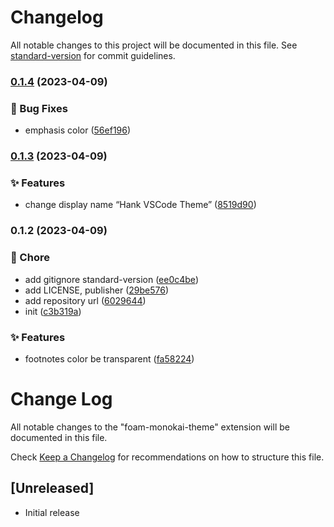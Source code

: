# Changelog

All notable changes to this project will be documented in this file. See [standard-version](https://github.com/conventional-changelog/standard-version) for commit guidelines.

### [0.1.4](https://github.com/zjhcn/hank-monokai-theme/compare/v0.1.3...v0.1.4) (2023-04-09)


### 🐛 Bug Fixes

* emphasis color ([56ef196](https://github.com/zjhcn/hank-monokai-theme/commit/56ef1963c2692cf7c4011c64326d9676f1c773ff))

### [0.1.3](https://github.com/zjhcn/hank-monokai-theme/compare/v0.1.2...v0.1.3) (2023-04-09)


### ✨ Features

* change display name “Hank VSCode Theme” ([8519d90](https://github.com/zjhcn/hank-monokai-theme/commit/8519d909f97102a3913bb5cc08cde12644234afd))

### 0.1.2 (2023-04-09)


### 🚀 Chore

* add gitignore standard-version ([ee0c4be](https://github.com/zjhcn/hank-monokai-theme/commit/ee0c4be0fd4ff28811dce46b6fb731cdc5510aa2))
* add LICENSE, publisher ([29be576](https://github.com/zjhcn/hank-monokai-theme/commit/29be576902db66536efc207110053d3969db782e))
* add repository url ([6029644](https://github.com/zjhcn/hank-monokai-theme/commit/60296448e00aa3c0a431a449257bd00523c4c247))
* init ([c3b319a](https://github.com/zjhcn/hank-monokai-theme/commit/c3b319a4f0512d3b2bc911eb19c0692327bb6699))


### ✨ Features

* footnotes color be transparent ([fa58224](https://github.com/zjhcn/hank-monokai-theme/commit/fa582241fcfe1430237b3eefaea9c186f259d2f2))

# Change Log

All notable changes to the "foam-monokai-theme" extension will be documented in this file.

Check [Keep a Changelog](http://keepachangelog.com/) for recommendations on how to structure this file.

## [Unreleased]

- Initial release
